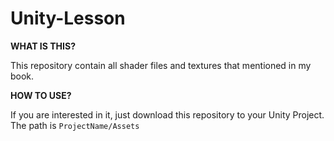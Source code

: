 # Unity-Lesson

**WHAT IS THIS?**

This repository contain all shader files and textures that mentioned in my book.

**HOW TO USE?**

If you are interested in it, just download this repository to your Unity Project.
The path is `ProjectName/Assets`
